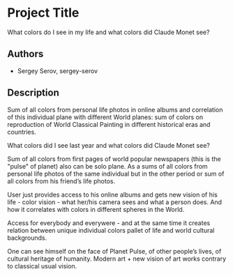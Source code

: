 # Project Title
What colors do I see in my life and what colors did Claude Monet see?

## Authors
- Sergey Serov, sergey-serov

## Description
Sum of all colors from personal life photos in online albums and correlation of this individual plane with different World planes: sum of colors on reproduction of World Classical Painting in different historical eras and countries. 

What colors did I see last year and what colors did Claude Monet see?

Sum of all colors from first pages of world popular newspapers (this is the "pulse" of planet) also can be solo plane. As a sums of all colors from personal life photos of the same individual but in the other period or sum of all colors from his friend’s life photos.

User just provides access to his online albums and gets new vision of his life - color vision - what her/his camera sees and what a person does. And how it correlates with colors in different spheres in the World.

Access for everybody and everywere - and at the same time it creates relation between unique individual colors pallet of life and world cultural backgrounds.

One can see himself on the face of Planet Pulse, of other people’s lives, of cultural heritage of humanity. Modern art + new vision of art works contrary to classical usual vision.